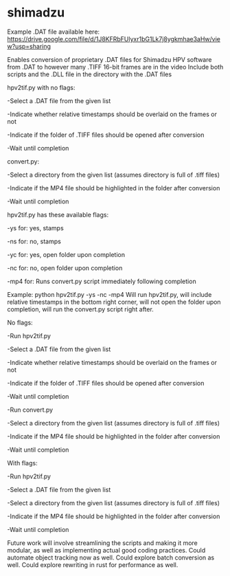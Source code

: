 # shimadzu

Example .DAT file available here: https://drive.google.com/file/d/1J8KFRbFUlyxr1bG1Lk7j8ygkmhae3aHw/view?usp=sharing

Enables conversion of proprietary .DAT files for Shimadzu HPV software from .DAT to however many .TIFF 16-bit frames are in the video
Include both scripts and the .DLL file in the directory with the .DAT files

hpv2tif.py with no flags:

-Select a .DAT file from the given list

-Indicate whether relative timestamps should be overlaid on the frames or not

-Indicate if the folder of .TIFF files should be opened after conversion

-Wait until completion


convert.py:

-Select a directory from the given list (assumes directory is full of .tiff files)

-Indicate if the MP4 file should be highlighted in the folder after conversion

-Wait until completion


hpv2tif.py has these available flags:

-ys for: yes, stamps

-ns for: no, stamps

-yc for: yes, open folder upon completion

-nc for: no, open folder upon completion

-mp4 for: Runs convert.py script immediately following completion


Example:
python hpv2tif.py -ys -nc -mp4
Will run hpv2tif.py, will include relative timestamps in the bottom right corner, will not open the folder upon completion, will run the convert.py script right after.

No flags:

-Run hpv2tif.py

-Select a .DAT file from the given list

-Indicate whether relative timestamps should be overlaid on the frames or not

-Indicate if the folder of .TIFF files should be opened after conversion

-Wait until completion

-Run convert.py

-Select a directory from the given list (assumes directory is full of .tiff files)

-Indicate if the MP4 file should be highlighted in the folder after conversion

-Wait until completion


With flags:

-Run hpv2tif.py

-Select a .DAT file from the given list

-Select a directory from the given list (assumes directory is full of .tiff files)

-Indicate if the MP4 file should be highlighted in the folder after conversion

-Wait until completion


Future work will involve streamlining the scripts and making it more modular, as well as implementing actual good coding practices. Could automate object tracking now as well. Could explore batch conversion as well. Could explore rewriting in rust for performance as well.
